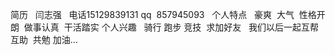 简历      闫志强   电话15129839131 qq  857945093   
个人特点   豪爽  大气  性格开朗  做事认真  干活踏实 
个人兴趣   骑行 跑步 竞技  求加好友   我们以后一起互帮互助  共勉 加油...
